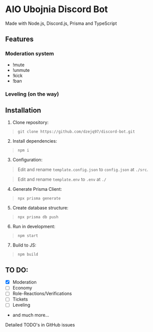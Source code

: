 # AIO Ubojnia Discord Bot
Made with Node.js, Discord.js, Prisma and TypeScript

## Features
### Moderation system
- !mute
- !unmute
- !kick
- !ban
### Leveling (on the way)

## Installation
1. Clone repository:
> `git clone https://github.com/dzejq97/discord-bot.git`

2. Install dependencies:
> `npm i`

3. Configuration:
> Edit and rename `template.config.json` to `config.json` at `./src`.

> Edit and rename `template.env` to `.env` at `./`

4. Generate Prisma Client:
> `npx prisma generate`

5. Create database structure:
> `npx prisma db push`

6. Run in development:
> `npm start`

7. Build to JS:
> `npm build`


## TO DO:
- [x] Moderation
- [ ] Economy
- [ ] Role-Reactions/Verifications
- [ ] Tickets
- [ ] Leveling
- and much more...

Detailed TODO's in GitHub issues